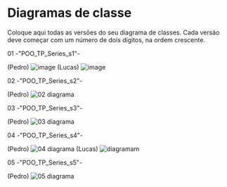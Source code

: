 # Diagramas de classe
Coloque aqui todas as versões do seu diagrama de classes. Cada versão deve começar com um número de dois dígitos, na ordem crescente.

01 -"POO_TP_Series_s1"-

(Pedro)
![image](https://user-images.githubusercontent.com/51711866/235665994-edfe8a60-c49a-4062-895a-f3fa09272c76.png)
(Lucas)
![image](https://user-images.githubusercontent.com/51711866/235666028-34cd2693-1fa1-4798-bcd0-fe3b187b85c2.png)

02 -"POO_TP_Series_s2"-

(Pedro)
![02 diagrama](https://github.com/DisciplinasProgramacao/poo_tp_noite-devk/assets/51711866/3ab2c78f-33a8-40fa-addf-5c0bb25e7979)

03 -"POO_TP_Series_s3"-

(Pedro)
![03 diagrama](https://github.com/DisciplinasProgramacao/poo_tp_noite-devk/assets/51711866/c92f092b-f21c-4d45-818e-80081d47ee01)

04 -"POO_TP_Series_s4"-

(Pedro)
![04 diagrama](https://github.com/DisciplinasProgramacao/poo_tp_noite-devk/assets/51711866/227c0f75-dbd0-4890-8fe1-dac31613394b)
(Lucas)
![diagramam](https://github.com/DisciplinasProgramacao/poo_tp_noite-devk/assets/51711866/f530f443-4983-4f9b-aa75-001dbc0808dc)

05 -"POO_TP_Series_s5"-

(Pedro)
![05 diagrama](https://github.com/DisciplinasProgramacao/poo_tp_noite-devk/assets/51711866/f564847a-b366-4001-9d12-60da9d1ba9fa)

